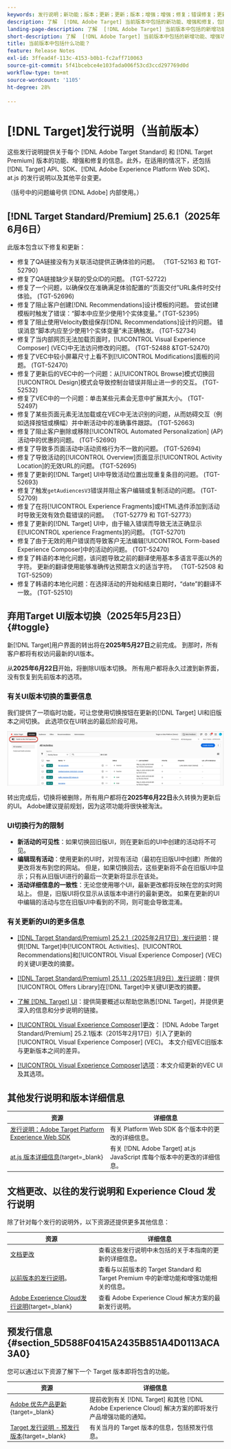 ```yaml
---
keywords: 发行说明；新功能；版本；更新；更新；版本；增强；增强；修复；错误修复；更新、当前更新
description: 了解  [!DNL Adobe Target] 当前版本中包括的新功能、增强和修复，包括 SDK、API 和 JavaScript 库。
landing-page-description: 了解  [!DNL Adobe Target] 当前版本中包括的新增功能、增强功能和修复。
short-description: 了解  [!DNL Adobe Target] 当前版本中包括的新增功能、增强功能和修复。
title: 当前版本中包括什么功能？
feature: Release Notes
exl-id: 3ffead4f-113c-4153-b0b1-fc2aff710063
source-git-commit: 5f41bcebce4e103fada006f53cd3ccd297769d0d
workflow-type: tm+mt
source-wordcount: '1105'
ht-degree: 28%

---
```


# [!DNL Target]发行说明（当前版本）

这些发行说明提供关于每个 [!DNL Adobe Target Standard] 和 [!DNL Target Premium] 版本的功能、增强和修复的信息。此外，在适用的情况下，还包括 [!DNL Target] API、SDK、[!DNL Adobe Experience Platform Web SDK]、at.js 的发行说明以及其他平台变更。

（括号中的问题编号供 [!DNL Adobe] 内部使用。）

## [!DNL Target Standard/Premium] 25.6.1（2025年6月6日）

此版本包含以下修复和更新：

* 修复了QA链接没有为关联活动提供正确体验的问题。 （TGT-52163 和 TGT-52790）
* 修复了QA链接缺少关联的受众ID的问题。 (TGT-52722)
* 修复了一个问题，以确保仅在准确满足体验配置的“页面交付”URL条件时交付体验。 (TGT-52696)
* 修复了阻止客户创建[!DNL Recommendations]设计模板的问题。 尝试创建模板时触发了错误：“脚本中应至少使用1个实体变量。” (TGT-52395)
* 修复了阻止使用Velocity数组保存[!DNL Recommendations]设计的问题。 错误消息“脚本内应至少使用1个实体变量”未正确触发。 (TGT-52734)
* 修复了当内部网页无法加载页面时，[!UICONTROL Visual Experience Composer] (VEC)中无法访问修改的问题。 (TGT-52488 &amp;TGT-52470)
* 修复了VEC中较小屏幕尺寸上看不到[!UICONTROL Modifications]面板的问题。 (TGT-52470)
* 修复了更新后的VEC中的一个问题：从[!UICONTROL Browse]模式切换回[!UICONTROL Design]模式会导致控制台错误并阻止进一步的交互。 (TGT-52532)
* 修复了VEC中的一个问题：单击某些元素会无意中扩展其大小。 (TGT-52497)
* 修复了某些页面元素无法加载或在VEC中无法识别的问题，从而妨碍交互（例如选择按钮或横幅）并中断活动中的准确事件跟踪。 (TGT-52663)
* 修复了阻止客户删除或移除[!UICONTROL Automated Personalization] (AP)活动中的优惠的问题。 (TGT-52690)
* 修复了导致多页面活动中活动资格行为不一致的问题。 (TGT-52694)
* 修复了导致活动的[!UICONTROL Overview]页面显示[!UICONTROL Activity Location]的无效URL的问题。 (TGT-52695)
* 修复了更新的[!DNL Target] UI中导致活动位置出现重复条目的问题。 (TGT-52693)
* 修复了触发`getAudiencesV3`错误并阻止客户编辑或复制活动的问题。 (TGT-52709)
* 修复了在将[!UICONTROL Experience Fragments]或HTML选件添加到活动时导致无效有效负载错误的问题。 （TGT-52779 和 TGT-52773）
* 修复了更新的[!DNL Target] UI中，由于输入错误而导致无法正确显示E[!UICONTROL xperience Fragments]的问题。 (TGT-52701)
* 修复了由于无效的用户错误而导致客户无法编辑[!UICONTROL Form-based Experience Composer]中的活动的问题。 (TGT-52470)
* 修复了韩语的本地化问题，该问题导致之前的翻译使用基本多语言平面以外的字符。 更新的翻译使用能够准确传达预期含义的适当字符。 （TGT-52508 和 TGT-52509）
* 修复了韩语的本地化问题：在选择活动的开始和结束日期时，“date”的翻译不一致。 (TGT-52510)

## 弃用Target UI版本切换（2025年5月23日） {#toggle}

新[!DNL Target]用户界面的转出将在&#x200B;**2025年5月27日**&#x200B;之前完成。 到那时，所有客户都将有权访问最新的UI版本。

从&#x200B;**2025年6月22日**&#x200B;开始，将删除UI版本切换。 所有用户都将永久过渡到新界面，没有恢复到先前版本的选项。

### 有关UI版本切换的重要信息

我们提供了一项临时功能，可让您使用切换按钮在更新的[!DNL Target] UI和旧版本之间切换。 此选项仅在UI转出的最后阶段可用。

![Target UI版本切换](/help/main/r-release-notes/assets/toggle.png)

转出完成后，切换将被删除，所有用户都将在&#x200B;**2025年6月22日**&#x200B;永久转换为更新后的UI。 Adobe建议提前规划，因为这项功能将很快被淘汰。

### UI切换行为的限制

* **新活动的可见性**：如果切换回旧版UI，则在更新后的UI中创建的活动将不可见。
* **编辑现有活动**：使用更新的UI时，对现有活动（最初在旧版UI中创建）所做的更改将发布到您的网站。 但是，如果切换回去，这些更新将不会在旧版UI中显示；只有从旧版UI进行的最后一次更新将显示在该处。
* **活动详细信息的一致性**：无论您使用哪个UI，最新更改都将反映在您的实时网站上。 但是，旧版UI将仅显示从该版本中进行的最新更改。 如果在更新的UI中编辑的活动与您在旧版UI中看到的不同，则可能会导致混淆。

### 有关更新的UI的更多信息

* [[!DNL Target Standard/Premium] 25.2.1（2025年2月17日）发行说明](/help/main/r-release-notes/release-notes-for-previous-releases.md#ui-update-2)：提供[!DNL Target]中[!UICONTROL Activities]、[!UICONTROL Recommendations]和[!UICONTROL Visual Experience Composer] (VEC)的关键UI更改的摘要。

* [[!DNL Target Standard/Premium] 25.1.1（2025年1月9日）发行说明](/help/main/r-release-notes/release-notes-for-previous-releases.md#ui-update-1)：提供[!UICONTROL Offers Library]在[!DNL Target]中关键UI更改的摘要。

* [了解 [!DNL Target] UI](/help/main/c-intro/understand-the-target-ui.md)：提供简要概述以帮助您熟悉[!DNL Target]，并提供更深入的信息和分步说明的链接。

* [[!UICONTROL Visual Experience Composer]更改](/help/main/c-experiences/c-visual-experience-composer/vec-changes.md)： [!DNL Adobe Target Standard/Premium] 25.2.1版本（2015年2月17日）引入了更新的[!UICONTROL Visual Experience Composer] (VEC)。 本文介绍VEC旧版本与更新版本之间的差异。

* [[!UICONTROL Visual Experience Composer]选项](/help/main/c-experiences/c-visual-experience-composer/viztarget-options.md)：本文介绍更新的VEC UI及其选项。

## 其他发行说明和版本详细信息

| 资源 | 详细信息 |
|--- |--- |
| [发行说明：Adobe Target Platform Experience Web SDK](https://experienceleague.adobe.com/docs/experience-platform/edge/release-notes.html?lang=zh-Hans) | 有关 Platform Web SDK 各个版本中的更改的详细信息。 |
| [at.js 版本详细信息](https://experienceleague.adobe.com/docs/target-dev/developer/client-side/at-js-implementation/target-atjs-versions.html?lang=zh-Hans){target=_blank} | 有关 [!DNL Adobe Target] at.js JavaScript 库每个版本中的更改的详细信息。 |

## 文档更改、以往的发行说明和 Experience Cloud 发行说明

除了针对每个发行的说明外，以下资源还提供更多其他信息：

| 资源 | 详细信息 |
|--- |--- |
| [文档更改](/help/main/r-release-notes/doc-change.md) | 查看这些发行说明中未包括的关于本指南的更新的详细信息。 |
| [以前版本的发行说明](/help/main/r-release-notes/release-notes-for-previous-releases.md)。 | 查看与以前版本的 Target Standard 和 Target Premium 中的新增功能和增强功能相关的信息。 |
| [Adobe Experience Cloud发行说明](https://experienceleague.adobe.com/docs/release-notes/experience-cloud/current.html?lang=zh-Hans){target=_blank} | 查看 Adobe Experience Cloud 解决方案的最新发行说明。 |

## 预发行信息 {#section_5D588F0415A2435B851A4D0113ACA3A0}

您可以通过以下资源了解下一个 Target 版本即将包含的功能。

| 资源 | 详细信息 |
|--- |--- |
| [Adobe 优先产品更新](https://www.adobe.com/cn/subscription/priority-product-update.html){target=_blank} | 提前收到有关 [!DNL Target] 和其他 [!DNL Adobe Experience Cloud] 解决方案的即将发行产品增强功能的通知。 |
| [Target 发行说明 - 预发行版本](/help/main/r-release-notes/target-release-notes.md){target=_blank} | 有关当月的 Target 版本的信息，包括预发行信息。 |
